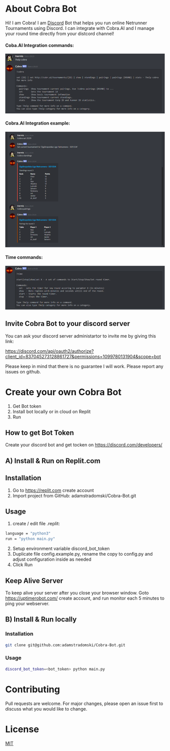 # About Cobra Bot

Hi! I am Cobra! 
I am [Discord](https://discord.com/) Bot that helps you run online Netrunner Tournaments using Discord.
I can integrate with Cobra.AI and I manage your round time directly from your distcord channel!

#### Coba.AI Integration commands: 
![Cobra Help](assets/cobra_cobra.png)

#### Cobra.AI Integration example: 
![Cobra Set](assets/cobra_set.png)

#### Time commands: 
![Cobra Time](assets/cobra_time.png)



## Invite Cobra Bot to your discord server
You can ask your discord server administartor to invite me by giving this link:

https://discord.com/api/oauth2/authorize?client_id=837045273128861727&permissions=1099780131904&scope=bot

Please keep in mind that there is no guarantee I will work. Please report any issues on github.

# Create your own Cobra Bot 

1. Get Bot token 
2. Install bot locally or in cloud on Replit
3. Run 

## How to get Bot Token
Create your discord bot and get tocken on https://discord.com/developers/

## A) Install & Run on Replit.com

## Installation 

1. Go to https://replit.com create account
2. Import project from GitHub: adamstradomski/Cobra-Bot.git

## Usage

1. create / edit file .replit:
```bash
language = "python3"
run = "python main.py"
```
2. Setup environment variable discord_bot_token
3. Duplicate file config.example.py, rename the copy to config.py and adjust configuration inside as needed
4. Click Run

## Keep Alive Server
To keep alive your server after you close your browser window. Goto https://uptimerobot.com/ create account, and run monitor each 5 minutes to ping your webserver. 

## B) Install & Run locally

### Installation 

```bash
git clone git@github.com:adamstradomski/Cobra-Bot.git
```
### Usage

```bash
discord_bot_token=<bot_token> python main.py
```

# Contributing
Pull requests are welcome. For major changes, please open an issue first to discuss what you would like to change.

# License
[MIT](https://choosealicense.com/licenses/mit/)
